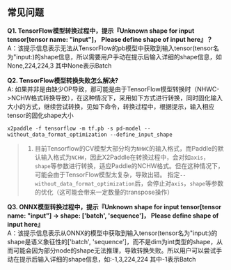 ## 常见问题

**Q1. TensorFlow模型转换过程中，提示『Unknown shape for input tensor[tensor name: "input"]， Please define shape of input here』？**  
A：该提示信息表示无法从TensorFlow的pb模型中获取到输入tensor(tensor名为"input:)的shape信息，所以需要用户手动在提示后输入详细的shape信息，如None,224,224,3 其中None表示Batch


**Q2. TensorFlow模型转换失败怎么解决?**  
A: 如果并非是由缺少OP导致，那可能是由于TensorFlow模型转换时（NHWC->NCHW格式转换导致），在这种情况下，采用如下方式进行转换，同时固化输入大小的方式，继续尝试转换，见如下命令，转换过程中，根据提示，输入相应tensor的固化shape大小
```
x2paddle -f tensorflow -m tf.pb -s pd-model --without_data_format_optimization --define_input_shape
```

> 1. 目前Tensorflow的CV模型大部分均为`NHWC`的输入格式，而Paddle的默认输入格式为`NCHW`，因此X2Paddle在转换过程中，会对如`axis`， `shape`等参数进行转换，适应Paddle的NCHW格式。但在这种情况下，可能会由于TensorFlow模型太复杂，导致出错。  指定`--without_data_format_optimization`后，会停止对`axis`，`shape`等参数的优化（这可能会带来一定数量的transpose操作）

**Q3. ONNX模型转换过程中，提示『Unknown shape for input tensor[tensor name: "input"] -> shape: ['batch', 'sequence']， Please define shape of input here』**  
A：该提示信息表示从ONNX的模型中获取到输入tensor(tensor名为"input:)的shape是语义象征性的['batch', 'sequence']，而不是dim为int类型的shape，从而可能会因为部分node的shape无法推理，导致转换失败。所以用户可以尝试手动在提示后输入详细的shape信息，如:-1,3,224,224  其中-1表示Batch
